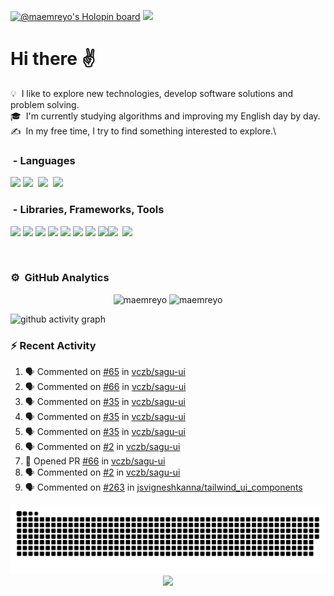 [![@maemreyo's Holopin board](https://holopin.me/maemreyo)](https://holopin.io/@maemreyo)
<img src = 'https://github.com/maemreyo/maemreyo/blob/main/assets/divider1.png' height='40'/>
# Hi there :v:

💡 &nbsp;I like to explore new technologies, develop software solutions and problem solving.\
🎓 &nbsp;I'm currently studying algorithms and improving my English day by day.\
✍️ &nbsp;In my free time, I try to find something interested to explore.\
<!-- 🌱 &nbsp;I'm on track for learning more about Artificial Intelligence, Systems Design, and Cloud Architecture.\ -->

<!-- 💬 &nbsp;Feel free to reach out to me for pro bono consulting and volunteering, or just for some interesting discussion.\ -->
<!-- ✉️ &nbsp;You can shoot me an email at avsingh@umass.edu! I'll try to respond as soon as I can.\ -->
<!-- 📄 &nbsp;Please have a look at my [Résumé](https://www.adityavsingh.com/resume.html) for more details about me. I'm open to feedback and suggestions!  -->
<!-- <a href="https://app.daily.dev/maemreyo"><img src="https://api.daily.dev/devcards/a70ef13f883e45bf9a51868650c1e589.png?r=ht7" width="400" alt="maemreyo's Dev Card"/></a> -->

### &nbsp;- Languages

<img src = 'https://github.com/maemreyo/maemreyo/blob/main/assets/logo/js.png' height='40'/>&nbsp;<img src = 'https://github.com/maemreyo/maemreyo/blob/main/assets/logo/ts.png' height='50'/>&nbsp; <img src = 'https://github.com/maemreyo/maemreyo/blob/main/assets/logo/html.png' width='40'/>&nbsp; <img src = 'https://github.com/maemreyo/maemreyo/blob/main/assets/logo/md.png' width='40'/>&nbsp;

### &nbsp;- Libraries, Frameworks, Tools  


<img src = 'https://github.com/maemreyo/maemreyo/blob/main/assets/logo/reactl.png' height='50'/>&nbsp;<img src = 'https://github.com/maemreyo/maemreyo/blob/main/assets/logo/redux.png' height='50'/>&nbsp;<img src = 'https://github.com/maemreyo/maemreyo/blob/main/assets/logo/reactnative.png' height='50'/>&nbsp;<img src = 'https://github.com/maemreyo/maemreyo/blob/main/assets/logo/nextjs.png' height='50'/>&nbsp;<img src = 'https://github.com/maemreyo/maemreyo/blob/main/assets/logo/express.png' height='50'/>&nbsp;<img src = 'https://github.com/maemreyo/maemreyo/blob/main/assets/logo/mongodb.png' height='50'/>&nbsp;<img src = 'https://github.com/maemreyo/maemreyo/blob/main/assets/logo/node-js.png' height='50'/>&nbsp;<img src = 'https://github.com/maemreyo/maemreyo/blob/main/assets/logo/firebase.png' height='50'/><img src = 'https://github.com/maemreyo/maemreyo/blob/main/assets/logo/css.png' height='50'/>&nbsp;
<img src = 'https://github.com/maemreyo/maemreyo/blob/main/assets/logo/git.png' height='50'/>&nbsp;
 
&nbsp;

### ⚙️ &nbsp;GitHub Analytics

<p align="center"><img src="https://github-readme-stats.vercel.app/api?username=maemreyo&theme=dracula&show_icons=true" alt="maemreyo" width="400" />
<img src="http://github-readme-streak-stats.herokuapp.com?user=maemreyo&theme=dracula&hide_border=false" alt="maemreyo" width="400" />
</p>



![github activity graph](https://activity-graph.herokuapp.com/graph?username=maemreyo&theme=dracula&layout=compact&title_color=FF69B4&hide_border=true&area=true)
</div>

### :zap: Recent Activity

<!--START_SECTION:activity-->
1. 🗣 Commented on [#65](https://github.com/vczb/sagu-ui/issues/65) in [vczb/sagu-ui](https://github.com/vczb/sagu-ui)
2. 🗣 Commented on [#66](https://github.com/vczb/sagu-ui/issues/66) in [vczb/sagu-ui](https://github.com/vczb/sagu-ui)
3. 🗣 Commented on [#35](https://github.com/vczb/sagu-ui/issues/35) in [vczb/sagu-ui](https://github.com/vczb/sagu-ui)
4. 🗣 Commented on [#35](https://github.com/vczb/sagu-ui/issues/35) in [vczb/sagu-ui](https://github.com/vczb/sagu-ui)
5. 🗣 Commented on [#35](https://github.com/vczb/sagu-ui/issues/35) in [vczb/sagu-ui](https://github.com/vczb/sagu-ui)
6. 🗣 Commented on [#2](https://github.com/vczb/sagu-ui/issues/2) in [vczb/sagu-ui](https://github.com/vczb/sagu-ui)
7. 💪 Opened PR [#66](https://github.com/vczb/sagu-ui/pull/66) in [vczb/sagu-ui](https://github.com/vczb/sagu-ui)
8. 🗣 Commented on [#2](https://github.com/vczb/sagu-ui/issues/2) in [vczb/sagu-ui](https://github.com/vczb/sagu-ui)
9. 🗣 Commented on [#263](https://github.com/jsvigneshkanna/tailwind_ui_components/issues/263) in [jsvigneshkanna/tailwind_ui_components](https://github.com/jsvigneshkanna/tailwind_ui_components)
<!--END_SECTION:activity-->




<p align="center">
<!--  <p align="center">  -->
  <img src="https://github.com/maemreyo/maemreyo/blob/output/github-snake-dark.svg" width="700" />
<!-- </p> -->
  <img src="https://capsule-render.vercel.app/api?type=waving&color=gradient&height=110&section=footer&animation=twinkling"/>
</p>

